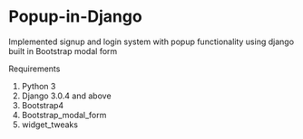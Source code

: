 # Popup-in-Django

Implemented signup and login system with popup functionality using django built in Bootstrap modal form

Requirements 
1. Python 3 
2. Django 3.0.4 and above 
3. Bootstrap4
4. Bootstrap_modal_form
5. widget_tweaks
